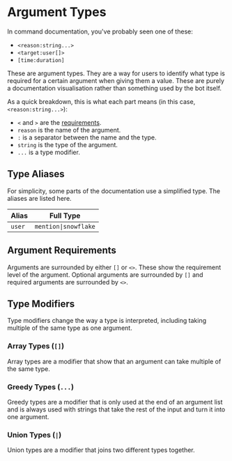 # Argument Types

In command documentation, you've probably seen one of these:

-   `<reason:string...>`
-   `<target:user[]>`
-   `[time:duration]`

These are argument types. They are a way for users to identify what type is required for a certain
argument when giving them a value. These are purely a documentation visualisation rather than
something used by the bot itself.

As a quick breakdown, this is what each part means (in this case, `<reason:string...>`):

-   `<` and `>` are the [requirements](#argument-requirements).
-   `reason` is the name of the argument.
-   `:` is a separator between the name and the type.
-   `string` is the type of the argument.
-   `...` is a type modifier.

## Type Aliases

For simplicity, some parts of the documentation use a simplified type. The aliases are listed here.

| Alias  | Full Type                           |
| ------ | ----------------------------------- |
| `user` | <code>mention&#124;snowflake</code> |

## Argument Requirements

Arguments are surrounded by either `[]` or `<>`. These show the requirement level of the argument.
Optional arguments are surrounded by `[]` and required arguments are surrounded by `<>`.

## Type Modifiers

Type modifiers change the way a type is interpreted, including taking multiple of the same type as
one argument.

### Array Types (`[]`)

Array types are a modifier that show that an argument can take multiple of the same type.

### Greedy Types (`...`)

Greedy types are a modifier that is only used at the end of an argument list and is always used
with strings that take the rest of the input and turn it into one argument.

### Union Types (`|`)

Union types are a modifier that joins two different types together.
